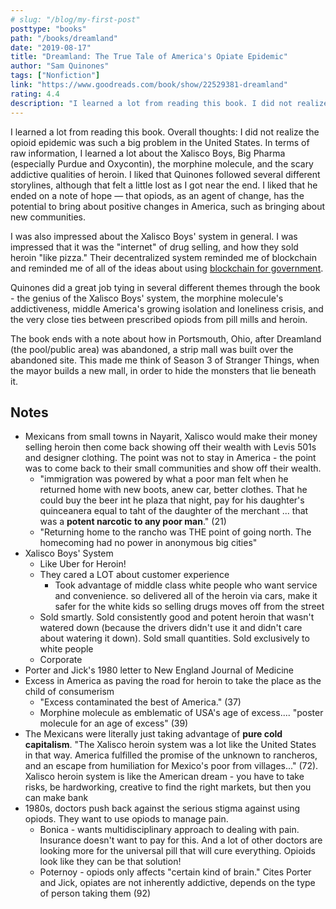 ```yaml
---
# slug: "/blog/my-first-post"
posttype: "books"
path: "/books/dreamland"
date: "2019-08-17"
title: "Dreamland: The True Tale of America's Opiate Epidemic"
author: "Sam Quinones"
tags: ["Nonfiction"]
link: "https://www.goodreads.com/book/show/22529381-dreamland"
rating: 4.4
description: "I learned a lot from reading this book. I did not realize the opioid epidemic was such a big problem in the United States. I learned a lot about the Xalisco Boys, Big Pharma (especially Purdue and Oxycontin), the morphine molecule, and the scary addictive qualities of heroin. I liked that Quinones followed several different storylines, although that felt a little lost as I got near the end. I liked that he ended on a note of hope — that opiods, as an agent of change, has the potential to bring about positive changes in America, such as bringing about new communities."
---
```

I learned a lot from reading this book. Overall thoughts: I did not realize the opioid epidemic was such a big problem in the United States. In terms of raw information, I learned a lot about the Xalisco Boys, Big Pharma (especially Purdue and Oxycontin), the morphine molecule, and the scary addictive qualities of heroin. I liked that Quinones followed several different storylines, although that felt a little lost as I got near the end. I liked that he ended on a note of hope — that opiods, as an agent of change, has the potential to bring about positive changes in America, such as bringing about new communities.

I was also impressed about the Xalisco Boys' system in general. I was impressed that it was the "internet" of drug selling, and how they sold heroin "like pizza." Their decentralized system reminded me of blockchain and reminded me of all of the ideas about using [blockchain for government](https://consensys.net/enterprise-ethereum/use-cases/government-and-the-public-sector/).

Quinones did a great job tying in several different themes through the book - the genius of the Xalisco Boys' system, the morphine molecule's addictiveness, middle America's growing isolation and loneliness crisis, and the very close ties between prescribed opiods from pill mills and heroin.

The book ends with a note about how in Portsmouth, Ohio, after Dreamland (the pool/public area) was abandoned, a strip mall was built over the abandoned site. This made me think of Season 3 of Stranger Things, when the mayor builds a new mall, in order to hide the monsters that lie beneath it. 

## **Notes**

- Mexicans from small towns in Nayarit, Xalisco would make their money selling heroin then come back showing off their wealth with Levis 501s and designer clothing. The point was not to stay in America - the point was to come back to their small communities and show off their wealth.
    - "immigration was powered by what a poor man felt when he returned home with new boots, anew car, better clothes. That he could buy the beer int he plaza that night, pay for his daughter's quinceanera equal to taht of the daughter of the merchant ... that was a **potent narcotic** **to any poor man**." (21)
    - "Returning home to the rancho was THE point of going north. The homecoming had no power in anonymous big cities"
- Xalisco Boys' System
    - Like Uber for Heroin!
    - They cared a LOT about customer experience
        - Took advantage of middle class white people who want service and convenience. so delivered all of the heroin via cars, make it safer for the white kids so selling drugs moves off from the street
    - Sold smartly. Sold consistently good and potent heroin that wasn't watered down (because the drivers didn't use it and didn't care about watering it down). Sold small quantities. Sold exclusively to white people
    - Corporate
- Porter and Jick's 1980 letter to New England Journal of Medicine
- Excess in America as paving the road for heroin to take the place as the child of consumerism
    - "Excess contaminated the best of America." (37)
    - Morphine molecule as emblematic of USA's age of excess.... "poster molecule for an age of excess" (39)
- The Mexicans were literally just taking advantage of **pure cold capitalism**. "The Xalisco heroin system was a lot like the United States in that way. America fulfilled the promise of the unknown to rancheros, and an escape from humiliation for Mexico's poor from villages..." (72). Xalisco heroin system is like the American dream - you have to take risks, be hardworking, creative to find the right markets, but then you can make bank
- 1980s, doctors push back against the serious stigma against using opiods. They want to use opiods to manage pain.
    - Bonica - wants multidisciplinary approach to dealing with pain. Insurance doesn't want to pay for this. And a lot of other doctors are looking more for the universal pill that will cure everything. Opioids look like they can be that solution!
    - Poternoy - opiods only affects "certain kind of brain." Cites Porter and Jick, opiates are not inherently addictive, depends on the type of person taking them (92)